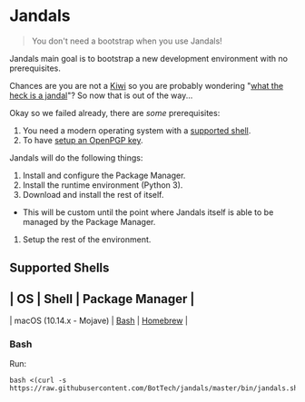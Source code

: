 # Jandals

> You don't need a bootstrap when you use Jandals!

Jandals main goal is to bootstrap a new development environment with no prerequisites.

Chances are you are not a [Kiwi] so you are probably wondering "[what the heck is a jandal]"? So now that is out of the way...

Okay so we failed already, there are _some_ prerequisites:
1. You need a modern operating system with a [supported shell](#supported-shells).
1. To have [setup an OpenPGP key](docs/OpenPGP.md).

Jandals will do the following things:
1. Install and configure the Package Manager.
1. Install the runtime environment (Python 3).
1. Download and install the rest of itself.
- This will be custom until the point where Jandals itself is able to be managed by the Package Manager.
1. Setup the rest of the environment.

## Supported Shells

| OS | Shell | Package Manager |
--------------------------------
| macOS (10.14.x - Mojave) | [Bash](#bash) | [Homebrew] |

### Bash

Run:
```
bash <(curl -s https://raw.githubusercontent.com/BotTech/jandals/master/bin/jandals.sh)
```


[homebrew]: https://brew.sh/
[kiwi]: https://en.wikipedia.org/wiki/Kiwi_(people)
[what the heck is a jandal]: https://en.wikipedia.org/wiki/Flip-flops#Etymology
